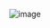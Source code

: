 ![image](https://github.com/VidyaSurendra8235/Alteryx-Challenges-My-Solutions/assets/107226432/ce991fbe-facb-45e6-bac3-8e7dc6f2de44)
